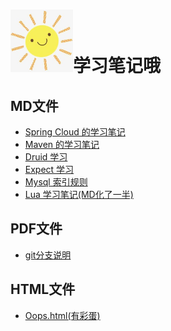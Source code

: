 # <img src="./img/logo.jpg" width = "100" height = "100" alt="标题图" />学习笔记哦

MD文件
---

* [Spring Cloud 的学习笔记](./md/SpringCloud学习笔记.md)
* [Maven 的学习笔记](./md/maven学习笔记.md)
* [Druid 学习](./md/Druid学习.md) 
* [Expect 学习](./md/expect学习.md)
* [Mysql 索引规则](./md/Mysql索引规则.md)
* [Lua 学习笔记(MD化了一半)](./md/Lua学习笔记.md)

PDF文件
---

* [git分支说明](./pdf/git分支说明.pdf)

HTML文件
---

* [Oops.html(有彩蛋)](./oops.html)